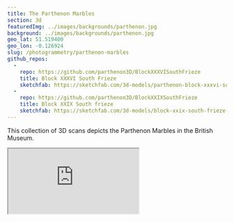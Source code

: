 ```yaml
---
title: The Parthenon Marbles
section: 3d
featuredImg: ../images/backgrounds/parthenon.jpg
background: ../images/backgrounds/parthenon.jpg
geo_lat: 51.519400
geo_lon: -0.126924
slug: /photogrammetry/parthenon-marbles
github_repos:
  -
    repo: https://github.com/parthenon3D/BlockXXXVISouthFrieze
    title: Block XXXVI South Frieze
    sketchfab: https://sketchfab.com/3d-models/parthenon-block-xxxvi-south-frieze-892cbf9546554039a5f9f486427dd618
  -
    repo: https://github.com/parthenon3D/BlockXXIXSouthFrieze
    title: Block XXIX South frieze
    sketchfab: https://sketchfab.com/3d-models/block-xxix-south-frieze-4f401e77d62c4efb9ba7943122a6edbe
---
```

This collection of 3D scans depicts the Parthenon Marbles in the British Museum.

<div class="ratio  ratio-16x9 mb-3">
  <iframe title="A 3D model"  src="https://sketchfab.com/playlists/embed?collection=30f1bb0f241c45108e60784a67290683"  allow="autoplay; fullscreen; vr" mozallowfullscreen="true" webkitallowfullscreen="true"></iframe>
</div>
